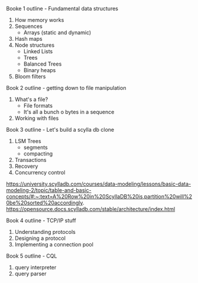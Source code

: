 Booke 1 outline - Fundamental data structures

1. How memory works
2. Sequences
    - Arrays (static and dynamic)
3. Hash maps
4. Node structures
    - Linked Lists
    - Trees
    - Balanced Trees
    - Binary heaps
5. Bloom filters

Book 2 outline - getting down to file manipulation

1. What's a file?
    - File formats
    - It's all a bunch o bytes in a sequence
2. Working with files


Book 3 outline - Let's build a scylla db clone

1. LSM Trees
    - segments
    - compacting
2. Transactions
3. Recovery
4. Concurrency control

https://university.scylladb.com/courses/data-modeling/lessons/basic-data-modeling-2/topic/table-and-basic-concepts/#:~:text=A%20Row%20in%20ScyllaDB%20is,partition%20will%20be%20sorted%20accordingly.
https://opensource.docs.scylladb.com/stable/architecture/index.html

Book 4 outline - TCP/IP stuff

1. Understanding protocols
2. Designing a protocol
3. Implementing a connection pool

Book 5 outline - CQL

1. query interpreter
2. query parser
